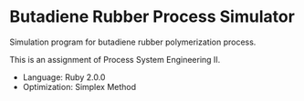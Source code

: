 # Butadiene Rubber Process Simulator

Simulation program for butadiene rubber polymerization process.

This is an assignment of Process System Engineering II.

- Language: Ruby 2.0.0
- Optimization: Simplex Method
